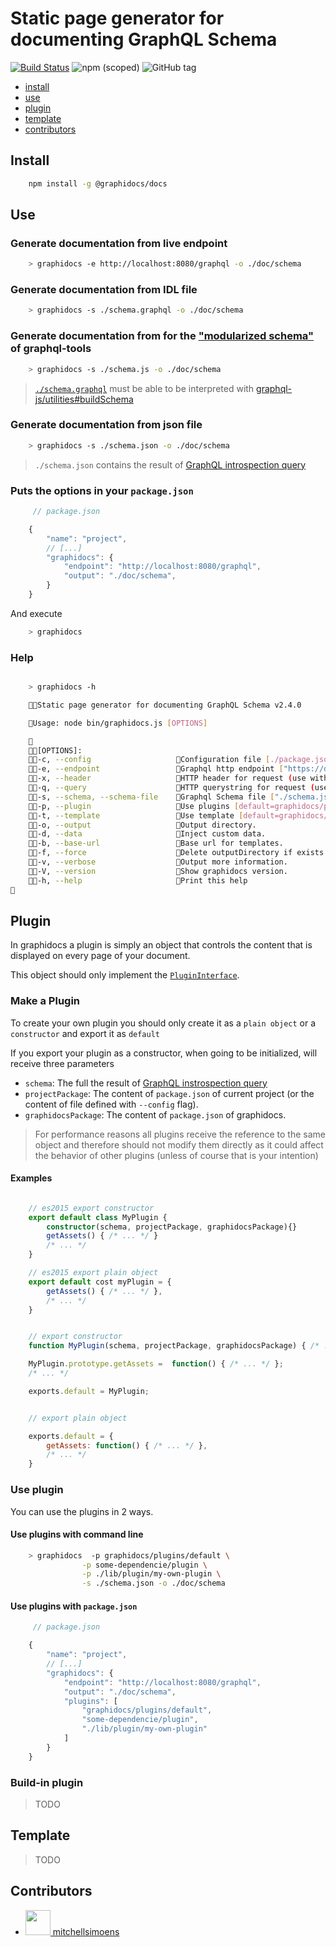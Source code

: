 # Static page generator for documenting GraphQL Schema

[![Build Status](https://travis-ci.org/graphidocs/docs.svg?branch=master)](https://travis-ci.org/GraphiDocsOrg/docs)
![npm (scoped)](https://img.shields.io/npm/v/@graphidocs/docs.svg?style=flat-square)
![GitHub tag](https://img.shields.io/github/tag/graphidocs/docs.svg?style=flat-square)

* [install](#install)
* [use](#use)
* [plugin](#plugin)
* [template](#template)
* [contributors](#contributors)

## Install

```bash
    npm install -g @graphidocs/docs
```

## Use

### Generate documentation from live endpoint

```bash
    > graphidocs -e http://localhost:8080/graphql -o ./doc/schema
```

### Generate documentation from IDL file

```bash
    > graphidocs -s ./schema.graphql -o ./doc/schema
```

### Generate documentation from for the ["modularized schema"](http://dev.apollodata.com/tools/graphql-tools/generate-schema.html#modularizing) of graphql-tools

```bash
    > graphidocs -s ./schema.js -o ./doc/schema
```

> [`./schema.graphql`](https://github.com/graphidocs/docs/blob/master/test/starwars.graphql) must be able to be interpreted with [graphql-js/utilities#buildSchema](http://graphql.org/graphql-js/utilities/#buildschema)


### Generate documentation from json file

```bash
    > graphidocs -s ./schema.json -o ./doc/schema
```

> `./schema.json` contains the result of [GraphQL introspection query](https://github.com/graphidocs/docs/blob/gh-pages/introspection.graphql)

### Puts the options in your `package.json`

```javascript
     // package.json

    {
        "name": "project",
        // [...]
        "graphidocs": {
            "endpoint": "http://localhost:8080/graphql",
            "output": "./doc/schema",
        }
    }
```

And execute

```bash
    > graphidocs
```

### Help

```bash

    > graphidocs -h

    Static page generator for documenting GraphQL Schema v2.4.0

    Usage: node bin/graphidocs.js [OPTIONS]

    
    [OPTIONS]:
    -c, --config                   Configuration file [./package.json].
    -e, --endpoint                 Graphql http endpoint ["https://domain.com/graphql"].
    -x, --header                   HTTP header for request (use with --endpoint). ["Authorization: Token cb8795e7"].
    -q, --query                    HTTP querystring for request (use with --endpoint) ["token=cb8795e7"].
    -s, --schema, --schema-file    Graphql Schema file ["./schema.json"].
    -p, --plugin                   Use plugins [default=graphidocs/plugins/default].
    -t, --template                 Use template [default=graphidocs/template/slds].
    -o, --output                   Output directory.
    -d, --data                     Inject custom data.
    -b, --base-url                 Base url for templates.
    -f, --force                    Delete outputDirectory if exists.
    -v, --verbose                  Output more information.
    -V, --version                  Show graphidocs version.
    -h, --help                     Print this help


```

## Plugin

In graphidocs a plugin is simply an object that controls the content that is displayed
on every page of your document.

This object should only implement the [`PluginInterface`](https://github.com/graphidocs/docs/blob/master/lib/interface.d.ts#L12-L117).

### Make a Plugin

To create your own plugin you should only create it as a `plain object`
or a `constructor` and export it as `default`

If you export your plugin as a constructor, when going to be initialized,
will receive three parameters

* `schema`: The full the result of [GraphQL instrospection query](https://github.com/graphidocs/docs/blob/gh-pages/introspection.graphql)
* `projectPackage`: The content of `package.json` of current project (or the content of file defined with `--config` flag).
* `graphidocsPackage`: The content of `package.json` of graphidocs.

> For performance reasons all plugins receive the reference to the same object
> and therefore should not modify them directly as it could affect the behavior
> of other plugins (unless of course that is your intention)

#### Examples

```typescript

    // es2015 export constructor
    export default class MyPlugin {
        constructor(schema, projectPackage, graphidocsPackage){}
        getAssets() { /* ... */ }
        /* ... */
    }

```

```typescript
    // es2015 export plain object
    export default cost myPlugin = {
        getAssets() { /* ... */ },
        /* ... */
    }
```

```javascript

    // export constructor
    function MyPlugin(schema, projectPackage, graphidocsPackage) { /* ... */ }

    MyPlugin.prototype.getAssets =  function() { /* ... */ };
    /* ... */

    exports.default = MyPlugin;
```

```javascript

    // export plain object

    exports.default = {
        getAssets: function() { /* ... */ },
        /* ... */
    }

```

### Use plugin

You can use the plugins in 2 ways.


#### Use plugins with command line

```bash
    > graphidocs  -p graphidocs/plugins/default \
                -p some-dependencie/plugin \
                -p ./lib/plugin/my-own-plugin \
                -s ./schema.json -o ./doc/schema
```

#### Use plugins with `package.json`

```javascript
     // package.json

    {
        "name": "project",
        // [...]
        "graphidocs": {
            "endpoint": "http://localhost:8080/graphql",
            "output": "./doc/schema",
            "plugins": [
                "graphidocs/plugins/default",
                "some-dependencie/plugin",
                "./lib/plugin/my-own-plugin"
            ]
        }
    }
```

### Build-in plugin

> TODO

## Template

> TODO


## Contributors

- [<img src="https://avatars2.githubusercontent.com/u/325473?v=4" width="40"> mitchellsimoens](https://github.com/mitchellsimoens)
